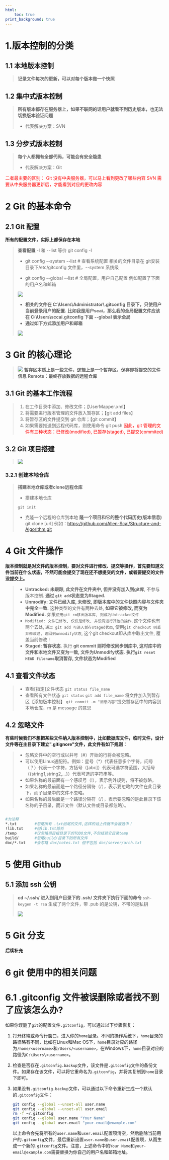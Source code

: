 ```yaml
---
html:
    toc: true
print_background: true
---
```

# 1.版本控制的分类

## 1.1 本地版本控制

> **记录文件每次的更新，可以对每个版本做一个快照**

## 1.2 集中式版本控制

> **所有版本都存在服务器上，如果不联网的话用户就看不到历史版本，也无法切换版本验证问题**
>
> - 代表解决方案：SVN

## 1.3 分步式版本控制

> **每个人都拥有全部代码，可能会有安全隐患**
>
> - 代表解决方案：Git

<font color=red>二者最主要的区别：
Git 没有中央服务器，可以马上看到更改了哪些内容
SVN 需要从中央服务器更新后，才能看到对应的更改内容
</font>

# 2 Git 的基本命令

## 2.1 Git 配置

**所有的配置文件，实际上都保存在本地**
> **查看配置**
> -l 和 --list 等价
> git config -l
>
> - git config --system --list # 查看系统配置
> 相关的文件目录在 git安装目录下/etc/gitconfig 文件里，--system 系统级
>
> - git config --global --list # 全局配置，用户自己配置
> 例如配置了下面的用户名和邮箱
>
> ![](Images/2023-06-24-13-44-39.png)
>
> - **相关的文件在 C:\Users\Administrator\\.gitconfig 目录下，只使用户当前登录用户的配置.**
> **比如我是用户scai，那么我的全局配置文件应该在 C:\Users\sccai\.gitconfig 下面**
> **--global 表示全局**
> - **通过如下方式添加用户和邮箱**
>
> ![](Images/2023-06-24-13-49-05.png)

# 3 Git 的核心理论
>
> ![](Images/2023-06-24-14-01-20.png)
> **暂存区本质上是一些文件，逻辑上是一个暂存区，保存即将提交的文件信息**
> **Remote：最终存放数据的远程仓库**

## 3.1 Git 的基本工作流程
>
> 1. 在工作目录中添加、修改文件；【UserMapper.xml】
> 2. 将需要进行版本管理的文件放入暂存区；【git add files】
> 3. 将暂存区的文件提交到 git 仓库；【git commit】
> 4. 如果需要推送到远程代码库，则使用命令 git push
> <font color=red>因此，git 管理的文件有三种状态：已修改(modified), 已暂存(staged), 已提交(commited)</font>

## 3.2 Git 项目搭建
>
> ![](Images/2023-06-24-14-17-42.png)

### 3.2.1 创建本地仓库
>
> **搭建本地仓库或者clone远程仓库**
>
> - 搭建本地仓库
>
> ```shell
> git init
> ```
>
> - 克隆一个远程的仓库到本地
> **隆一个项目和它的整个代码历史(版本信息)**
> git clone [url]  例如：<https://github.com/Allen-Scai/Structure-and-Algorithm.git>

# 4 Git 文件操作

**版本控制就是对文件的版本控制，要对文件进行修改、提交等操作，首先要知道文件当前在什么状态，不然可能会提交了现在还不想提交的文件，或者要提交的文件没提交上。**
>
> - **Untracked: 未跟踪, 此文件在文件夹中, 但并没有加入到git库**, 不参与版本控制. **通过 `git add`状态变为Staged.**
> - **Unmodify: 文件已经入库, 未修改, 即版本库中的文件快照内容与文件夹中完全一致.** 这种类型的文件有两种去处, **如果它被修改, 而变为Modified.** 如果`使用git rm移出版本库, 则成为Untracked文件`
> - `Modified: 文件已修改, 仅仅是修改, 并没有进行其他的操作.`这个文件也有两个去处, `通过 git add 可进入暂存staged状态`, 使用`git checkout 则丢弃修改过, 返回到unmodify状态`, 这个git checkout即从库中取出文件, 覆盖当前修改 !
> - **Staged: 暂存状态.** 执行 **git commit 则将修改同步到库中, 这时库中的文件和本地文件又变为一致, 文件为Unmodify状态.** **执行`git reset HEAD filename`取消暂存, 文件状态为Modified**

## 4.1 查看文件状态

> - 查看[指定]文件状态 `git status file_name`
> - 查看所有文件状态 `git status`
> `git add file_name` 将文件加入到暂存区【添加版本控制】
> `git commit -m "消息内容"`提交暂存区中的内容到本地仓库，m 是 message 的意思

## 4.2 忽略文件

**有些时候我们不想把某些文件纳入版本控制中，比如数据库文件，临时文件，设计文件等在主目录下建立".gitignore"文件，此文件有如下规则：**

> - 忽略文件中的空行或以井号（#）开始的行将会被忽略。
> - 可以使用Linux通配符。例如：星号（*）代表任意多个字符，问号（？）代表一个字符，方括号（[abc]）代表可选字符范围，大括号（{string1,string2,...}）代表可选的字符串等。
> - 如果名称的最前面有一个感叹号（!），表示例外规则，将不被忽略。
> - 如果名称的最前面是一个路径分隔符（/），表示要忽略的文件在此目录下，而子目录中的文件不忽略。
> - 如果名称的最后面是一个路径分隔符（/），表示要忽略的是此目录下该名称的子目录，而非文件（默认文件或目录都忽略）。
>
```bash

#为注释
*.txt        #忽略所有 .txt结尾的文件,这样的话上传就不会被选中！
!lib.txt     #但lib.txt除外
/temp        #仅忽略项目根目录下的TODO文件,不包括其它目录temp
build/       #忽略build/目录下的所有文件
doc/*.txt    #会忽略 doc/notes.txt 但不包括 doc/server/arch.txt
```

# 5 使用 Github

## 5.1 添加 ssh 公钥
>
> **cd ~/.ssh/  进入到用户目录下的 .ssh/ 文件夹下执行下面的命令**
> `ssh-keygen -t rsa`
> 生成了两个文件，带 .pub 的是公钥，不带的是私钥
>
> ![](Images/2023-06-24-15-05-10.png)

# 5 Git 分支

**后续补充**

# 6 git 使用中的相关问题

# 6.1 .gitconfig 文件被误删除或者找不到了应该怎么办?

如果你误删了`git`的配置文件`.gitconfig`，可以通过以下步骤恢复：

1. 打开终端或命令行窗口，进入你的`home`目录。不同的操作系统下，`home`目录的路径略有不同，比如在Linux和Mac OS下，`home`目录对应的路径为`/home/<username>`和`/Users/<username>`，在Windows下，`home`目录对应的路径为`C:\Users\<username>`。

2. 检查是否存在`.gitconfig.backup`文件，该文件是`.gitconfig`文件的备份文件。如果存在该文件，可以将它重命名为`.gitconfig`，并将其复制到`home`目录下即可。

3. 如果没有`.gitconfig.backup`文件，可以通过以下命令重新生成一个默认的`.gitconfig`文件：

   ```bash
   git config --global --unset-all user.name
   git config --global --unset-all user.email
   rm -f ~/.gitconfig
   git config --global user.name "Your Name"
   git config --global user.email "your-email@example.com"
   ```

   以上命令会先将所有的`user.name`和`user.email`配置项清空，然后删除当前用户的`.gitconfig`文件，最后重新设置`user.name`和`user.email`配置项，从而生成一个新的`.gitconfig`文件。注意，上述命令中的`Your Name`和`your-email@example.com`需要替换为你自己的用户名和邮箱地址。
